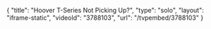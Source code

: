 {
    "title": "Hoover T-Series Not Picking Up?",
    "type": "solo",
    "layout": "iframe-static",
    "videoId": "3788103",
    "url": "\/tvpembed\/3788103"
}